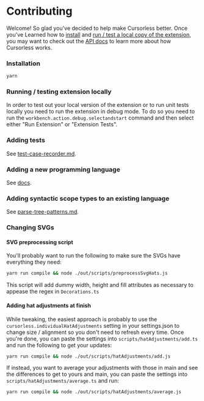 # Contributing

Welcome! So glad you've decided to help make Cursorless better. Once you've Learned how to [install](#installation) and [run / test a local copy of the extension](#running--testing-extension-locally), you may want to check out the [API docs](api) to learn more about how Cursorless works.

### Installation

```sh
yarn
```

### Running / testing extension locally

In order to test out your local version of the extension or to run unit tests locally you need to run the extension in debug mode. To do so you need to run the `workbench.action.debug.selectandstart` command and then select either "Run Extension" or "Extension Tests".

### Adding tests

See [test-case-recorder.md](./test-case-recorder.md).

### Adding a new programming language

See [docs](./adding-a-new-language.md).

### Adding syntactic scope types to an existing language

See [parse-tree-patterns.md](./parse-tree-patterns.md).

### Changing SVGs

#### SVG preprocessing script

You'll probably want to run the following to make sure the SVGs have everything they need:

```sh
yarn run compile && node ./out/scripts/preprocessSvgHats.js
```

This script will add dummy width, height and fill attributes as necessary to appease the regex in `Decorations.ts`

#### Adding hat adjustments at finish

While tweaking, the easiest approach is probably to use the
`cursorless.individualHatAdjustments` setting in your settings.json to change
size / alignment so you don't need to refresh every time. Once you're done, you
can paste the settings into `scripts/hatAdjustments/add.ts` and run the following to get
your updates:

```sh
yarn run compile && node ./out/scripts/hatAdjustments/add.js
```

If instead, you want to average your adjustments with those in main and see the differences to get to yours and main, you can paste the settings into `scripts/hatAdjustments/average.ts` and run:

```sh
yarn run compile && node ./out/scripts/hatAdjustments/average.js
```
